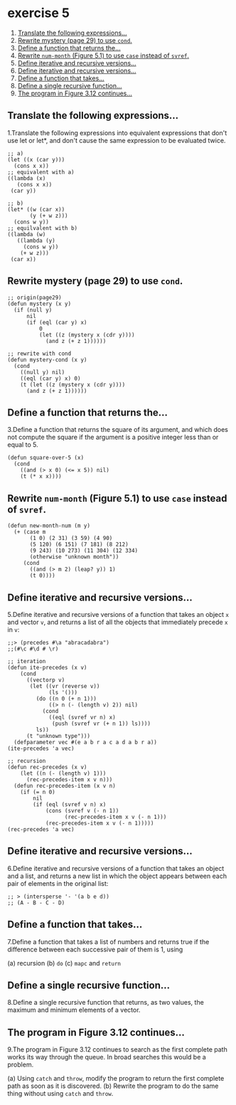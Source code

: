 

# exercise 5

1.  [Translate the following expressions&#x2026;](#org53f8c46)
2.  [Rewrite mystery (page 29) to use `cond`.](#org8e91060)
3.  [Define a function that returns the&#x2026;](#org4a0bbb6)
4.  [Rewrite `num-month` (Figure 5.1) to use `case` instead of `svref`.](#orgbd65aec)
5.  [Define iterative and recursive versions&#x2026;](#orgc277505)
6.  [Define iterative and recursive versions&#x2026;](#org3dfa42b)
7.  [Define a function that takes&#x2026;](#org05db0b1)
8.  [Define a single recursive function&#x2026;](#org42a0b24)
9.  [The program in Figure 3.12 continues&#x2026;](#org3481a21)


<a id="org53f8c46"></a>

## Translate the following expressions&#x2026;

1.Translate the following expressions into equivalent expressions that don't use let or let\*, and don't cause the same expression to be evaluated twice.

    ;; a)
    (let ((x (car y)))
      (cons x x))
    ;; equivalent with a)
    ((lambda (x)
       (cons x x))
     (car y))
    
    ;; b)
    (let* ((w (car x))
           (y (+ w z)))
      (cons w y))
    ;; equilvalent with b)
    ((lambda (w)
       ((lambda (y)
         (cons w y))
        (+ w z)))
     (car x))


<a id="org8e91060"></a>

## Rewrite mystery (page 29) to use `cond`.

    ;; origin(page29)
    (defun mystery (x y)
      (if (null y)
          nil
          (if (eql (car y) x)
              0
              (let ((z (mystery x (cdr y))))
                (and z (+ z 1))))))

    ;; rewrite with cond
    (defun mystery-cond (x y)
      (cond
        ((null y) nil)
        ((eql (car y) x) 0)
        (t (let ((z (mystery x (cdr y))))
          (and z (+ z 1))))))


<a id="org4a0bbb6"></a>

## Define a function that returns the&#x2026;

3.Define a function that returns the square of its argument, and which does not compute the square if the argument is a positive integer less than or equal to 5.

    (defun square-over-5 (x)
      (cond
        ((and (> x 0) (<= x 5)) nil)
        (t (* x x))))


<a id="orgbd65aec"></a>

## Rewrite `num-month` (Figure 5.1) to use `case` instead of `svref`.

    (defun new-month-num (m y)
      (+ (case m
           (1 0) (2 31) (3 59) (4 90)
           (5 120) (6 151) (7 181) (8 212)
           (9 243) (10 273) (11 304) (12 334)
           (otherwise "unknown month"))
         (cond
           ((and (> m 2) (leap? y)) 1)
           (t 0))))


<a id="orgc277505"></a>

## Define iterative and recursive versions&#x2026;

5.Define iterative and recursive versions of a function that takes an object `x` and vector `v`, and returns a list of all the objects that immediately precede `x` in `v`:

    ;;> (precedes #\a "abracadabra")
    ;;(#\c #\d # \r)

    ;; iteration
    (defun ite-precedes (x v)
        (cond
          ((vectorp v)
           (let ((vr (reverse v))
                 (ls '()))
             (do ((n 0 (+ n 1)))
                 ((> n (- (length v) 2)) nil)
               (cond
                 ((eql (svref vr n) x)
                  (push (svref vr (+ n 1)) ls))))
             ls))
          (t "unknown type")))
      (defparameter vec #(e a b r a c a d a b r a))
    (ite-precedes 'a vec)

    ;; recursion
    (defun rec-precedes (x v)
        (let ((n (- (length v) 1)))
          (rec-precedes-item x v n)))
      (defun rec-precedes-item (x v n)
        (if (= n 0)
            nil
            (if (eql (svref v n) x)
                (cons (svref v (- n 1))
                      (rec-precedes-item x v (- n 1)))
                (rec-precedes-item x v (- n 1)))))
    (rec-precedes 'a vec)


<a id="org3dfa42b"></a>

## Define iterative and recursive versions&#x2026;

6.Define iterative and recursive versions of a function that takes an object and a list, and returns a new list in which the object appears between each pair of elements in the original list:

    ;; > (intersperse '- '(a b e d))
    ;; (A - B - C - D)


<a id="org05db0b1"></a>

## Define a function that takes&#x2026;

7.Define a function that takes a list of numbers and returns true if the
difference between each successive pair of them is 1, using

(a) recursion
(b) `do`
(c) `mapc` and `return`


<a id="org42a0b24"></a>

## Define a single recursive function&#x2026;

8.Define a single recursive function that returns, as two values, the maximum and minimum elements of a vector.


<a id="org3481a21"></a>

## The program in Figure 3.12 continues&#x2026;

9.The program in Figure 3.12 continues to search as the first complete
path works its way through the queue. In broad searches this would be
a problem.

(a) Using `catch` and `throw`, modify the program to return the first complete path as soon as it is discovered.
(b) Rewrite the program to do the same thing without using `catch` and `throw`.

